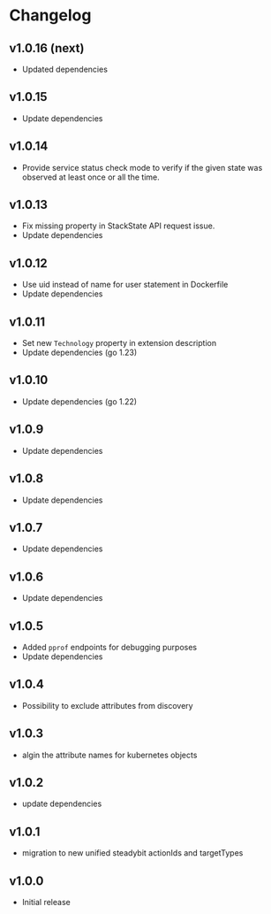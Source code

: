 # Changelog

## v1.0.16 (next)

- Updated dependencies

## v1.0.15

- Update dependencies

## v1.0.14

- Provide service status check mode to verify if the given state was observed at least once or all the time.

## v1.0.13

- Fix missing property in StackState API request issue.
- Update dependencies

## v1.0.12

- Use uid instead of name for user statement in Dockerfile
- Update dependencies

## v1.0.11

- Set new `Technology` property in extension description
- Update dependencies (go 1.23)

## v1.0.10

- Update dependencies (go 1.22)

## v1.0.9

- Update dependencies

## v1.0.8

- Update dependencies

## v1.0.7

- Update dependencies

## v1.0.6

- Update dependencies

## v1.0.5

- Added `pprof` endpoints for debugging purposes
- Update dependencies

## v1.0.4

- Possibility to exclude attributes from discovery

## v1.0.3

- algin the attribute names for kubernetes objects

## v1.0.2

- update dependencies

## v1.0.1

 - migration to new unified steadybit actionIds and targetTypes

## v1.0.0

 - Initial release